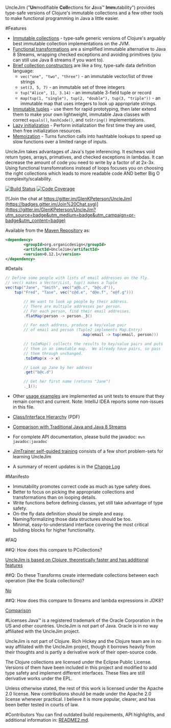 UncleJim ("**Un**modifiable **Coll**ections for **J**ava™ **Imm**utability") provides type-safe versions of Clojure's immutable collections and a few other tools to make functional programming in Java a little easier.

#Features

* [Immutable collections](src/main/java/org/organicdesign/fp/collections) - type-safe generic versions of Clojure's arguably best immutable collection implementations on the JVM.
* [Functional transformations](src/main/java/org/organicdesign/fp/xform/Transformable.java#L42) are a simplified immutable alternative to Java 8 Streams, wrapping checked exceptions and avoiding primitives (you can still use Java 8 streams if you want to).
* [Brief collection constructors](src/main/java/org/organicdesign/fp/StaticImports.java#L36) are like a tiny, type-safe data definition language:
  * `vec("one", "two", "three")` - an immutable vector/list of three strings
  * `set(3, 5, 7)` - an immutable set of three integers
  * `tup("Alice", 11, 3.14)` - an immutable 3-field tuple or record
  * `map(tup(1, "single"), tup(2, "double"), tup(3, "triple"))` - an immutable map that uses integers to look up appropriate strings.
* [Immutable tuples](src/main/java/org/organicdesign/fp/tuple) - use them for rapid prototyping, then later extend them to make your own lightweight, immutable Java classes with correct `equals()`, `hashCode()`, and `toString()` implementations.
* [Lazy initialization](src/main/java/org/organicdesign/fp/LazyRef.java#L5) - Perform initialization the first time they are used, then free initialization resources.
* [Memoization](src/main/java/org/organicdesign/fp/function/Function3.java#L42) - Turns function calls into hashtable lookups to speed up slow functions over a limited range of inputs.

UncleJim takes advantages of Java's type inferencing.  It eschews void return types, arrays, primatives, and checked exceptions in lambdas.  It can decrease the amount of code you need to write by a factor of at 2x-3x.  Using functional transfomrations instead of loops focuses you on choosing the right collections which leads to more readable code AND better Big O complexity/scalability.

[![Build Status](https://travis-ci.org/GlenKPeterson/UncleJim.svg?branch=master)](https://travis-ci.org/GlenKPeterson/UncleJim)
[![Code Coverage](http://codecov.io/github/GlenKPeterson/UncleJim/coverage.svg?branch=master)](http://codecov.io/github/GlenKPeterson/UncleJim?branch=master)

[![Join the chat at https://gitter.im/GlenKPeterson/UncleJim](https://badges.gitter.im/Join%20Chat.svg)](https://gitter.im/GlenKPeterson/UncleJim?utm_source=badge&utm_medium=badge&utm_campaign=pr-badge&utm_content=badge)

Available from the [Maven Repository](http://mvnrepository.com/artifact/org.organicdesign/UncleJim) as:
```xml
<dependency>
        <groupId>org.organicdesign</groupId>
        <artifactId>UncleJim</artifactId>
        <version>0.12.1</version>
</dependency>
```

#Details



```java
// Define some people with lists of email addresses on the fly.
// vec() makes a Vector/List, tup() makes a Tuple
vec(tup("Jane", "Smith", vec("a@b.c", "b@c.d")),
    tup("Fred", "Tase", vec("c@d.e", "d@e.f", "e@f.g")))

        // We want to look up people by their address.
        // There are multiple addresses per person.
        // For each person, find their email addresses.
        .flatMap(person -> person._3()

        // For each address, produce a key/value pair
        // of email and person (Tuple2 implements Map.Entry)
                                 .map(email -> tup(email, person)))

        // toImMap() collects the results to key/value pairs and puts
        // them in an immutable map.  We already have pairs, so pass
        // them through unchanged.
        .toImMap(x -> x)

        // Look up Jane by her address
        .get("b@c.d")

        // Get her first name (returns "Jane")
        ._1();
```

* Other [usage examples](src/test/java/org/organicdesign/fp/UsageExampleTest.java#L34) are implemented as unit tests to ensure that they remain correct and current.  Note: IntelliJ IDEA reports some non-issues in this file.

* [Class/Interface Hierarchy](inheritanceHierarchy.pdf) (PDF)

* [Comparison with Traditional Java and Java 8 Streams](src/test/java/org/organicdesign/fp/TradJavaStreamComparisonTest.java#L22)

* For complete API documentation, please build the javadoc: `mvn javadoc:javadoc`

* [JimTrainer self-guided training](https://github.com/GlenKPeterson/JimTrainer) consists of a few short problem-sets for learning UncleJim

* A summary of recent updates is in the [Change Log](changeLog.md)

#Manifesto

* Immutability promotes correct code as much as type safety does.
* Better to focus on picking the appropriate collections and transformations than on looping details.
* Write functions before defining classes, yet still take advantage of type safety.
* On-the fly data definition should be simple and easy.  Naming/formalizing those data structures should be too.
* Minimal, easy-to-understand interface covering the most critical building blocks for higher functionality.

#FAQ

##Q: How does this compare to PCollections?

[UncleJim is based on Clojure, theoretically faster and has additional features](https://github.com/GlenKPeterson/UncleJim/wiki/UncleJim-vs.-PCollections)

##Q: Do these Transforms create intermediate collections between each operation (like the Scala collections)?

[No](https://github.com/GlenKPeterson/UncleJim/wiki/How-do-%22Xforms%22---Transformations-work%3F)

##Q: How does this compare to Streams and lambda expressions in JDK8?

[Comparison](https://github.com/GlenKPeterson/UncleJim/wiki/Comparison-with-Streams-and-Lambdas-in-JDK8)

#Licenses
Java&trade; is a registered trademark of the Oracle Corporation in the US and other countries.
UncleJim is not part of Java.
Oracle is in no way affiliated with the UncleJim project.

UncleJim is not part of Clojure.
Rich Hickey and the Clojure team are in no way affiliated with the UncleJim project, though it borrows heavily from their thoughts and is partly a derivative work of their open-source code.

The Clojure collections are licensed under the Eclipse Public License.
Versions of them have been included in this project and modified to add type safety and implement different interfaces.
These files are still derivative works under the EPL.

Unless otherwise stated, the rest of this work is licensed under the Apache 2.0 license.
New contributions should be made under the Apache 2.0 license whenever practical.
I believe it is more popular, clearer, and has been better tested in courts of law.

#Contributors
You can find outdated build requirements, API highlights, and additional information in: [README2.md](README2.md).
